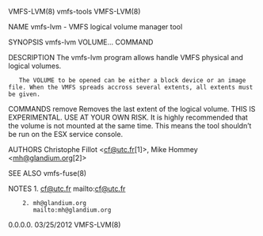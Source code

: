 VMFS-LVM(8)                                                                                vmfs-tools                                                                               VMFS-LVM(8)

NAME
       vmfs-lvm - VMFS logical volume manager tool

SYNOPSIS
       vmfs-lvm VOLUME... COMMAND

DESCRIPTION
       The vmfs-lvm program allows handle VMFS physical and logical volumes.

       The VOLUME to be opened can be either a block device or an image file. When the VMFS spreads accross several extents, all extents must be given.

COMMANDS
       remove
           Removes the last extent of the logical volume. THIS IS EXPERIMENTAL. USE AT YOUR OWN RISK. It is highly recommended that the volume is not mounted at the same time. This means the
           tool shouldn’t be run on the ESX service console.

AUTHORS
       Christophe Fillot <cf@utc.fr[1]>, Mike Hommey <mh@glandium.org[2]>

SEE ALSO
       vmfs-fuse(8)

NOTES
        1. cf@utc.fr
           mailto:cf@utc.fr

        2. mh@glandium.org
           mailto:mh@glandium.org

  0.0.0.0.                                                                                 03/25/2012                                                                               VMFS-LVM(8)
